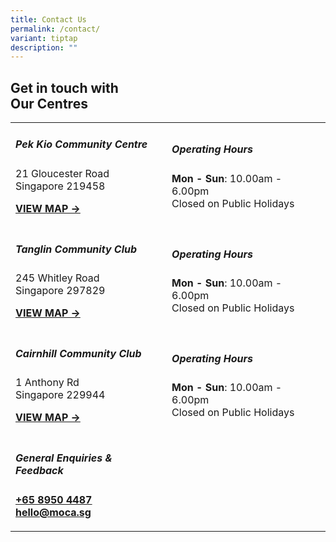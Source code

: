 ```yaml
---
title: Contact Us
permalink: /contact/
variant: tiptap
description: ""
---
```

<h2><strong>Get in touch with</strong><br><strong>Our Centres</strong></h2>
<p></p>
<table style="minWidth: 50px">
<colgroup>
<col>
<col>
</colgroup>
<tbody>
<tr>
<td rowspan="1" colspan="1">
<h5><strong>Pek Kio Community Centre</strong></h5>
<p>21 Gloucester Road
<br>Singapore 219458
<br>
</p>
<p><strong><a href="https://maps.google.com/maps?q=21+Gloucester+Road+Singapore+219458+" rel="noopener noreferrer nofollow" target="_blank">VIEW MAP →</a></strong>
</p>
<p></p>
</td>
<td rowspan="1" colspan="1">
<h5><strong>Operating Hours</strong></h5>
<p><strong>Mon - Sun</strong>:&nbsp;10.00am - 6.00pm
<br>Closed on Public Holidays</p>
</td>
</tr>
<tr>
<td rowspan="1" colspan="1">
<p></p>
<h5><strong>Tanglin Community Club</strong></h5>
<p>245 Whitley Road
<br>Singapore 297829
<br>
</p>
<p><strong><a href="https://goo.gl/maps/C8VfxphGxT2GsfcaA" rel="noopener noreferrer nofollow" target="_blank">VIEW MAP →</a></strong>
</p>
<p></p>
</td>
<td rowspan="1" colspan="1">
<p></p>
<h5><strong>Operating Hours</strong></h5>
<p><strong>Mon - Sun</strong>:&nbsp;10.00am - 6.00pm
<br>Closed on Public Holidays</p>
</td>
</tr>
<tr>
<td rowspan="1" colspan="1">
<p></p>
<h5><strong>Cairnhill Community Club</strong></h5>
<p>1 Anthony Rd
<br>Singapore 229944
<br>
</p>
<p><strong><a href="https://maps.google.com/maps?q=1+Anthony+Rd+Singapore+229944+" rel="noopener noreferrer nofollow" target="_blank">VIEW MAP →</a></strong>
</p>
<p></p>
</td>
<td rowspan="1" colspan="1">
<p></p>
<h5><strong>Operating Hours</strong></h5>
<p><strong>Mon - Sun</strong>:&nbsp;10.00am - 6.00pm
<br>Closed on Public Holidays</p>
</td>
</tr>
<tr>
<td rowspan="1" colspan="1">
<p></p>
<h5><strong>General Enquiries &amp; Feedback</strong></h5>
<p><strong><a href="tel:+6589504487" rel="noopener noreferrer nofollow" target="_blank"><u>+65 8950 4487</u></a><br><a href="tel:+6589504487" rel="noopener noreferrer nofollow" target="_blank"><u>hello@moca.sg</u></a></strong>
</p>
</td>
<td rowspan="1" colspan="1">
<p></p>
</td>
</tr>
</tbody>
</table>
<p></p>